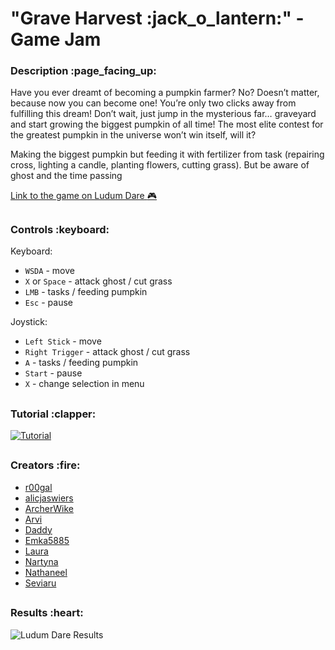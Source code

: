 <h1>"Grave Harvest :jack_o_lantern:" - Game Jam</h1>

<h3>Description :page_facing_up:</h3>

Have you ever dreamt of becoming a pumpkin farmer? No? Doesn’t matter, because now you can become one! You’re only two clicks away from fulfilling this dream! Don’t wait, just jump in the mysterious far… graveyard and start growing the biggest pumpkin of all time! The most elite contest for the greatest pumpkin in the universe won’t win itself, will it?

Making the biggest pumpkin but feeding it with fertilizer from task (repairing cross, lighting a candle, planting flowers, cutting grass). But be aware of ghost and the time passing

[Link to the game on Ludum Dare :video_game:](https://ldjam.com/events/ludum-dare/52/grave-harvest)

<h2></h2>
<h3>Controls :keyboard:</h3>

Keyboard:
- `WSDA` - move
- `X` or `Space` - attack ghost / cut grass
- `LMB` - tasks / feeding pumpkin
- `Esc` - pause

Joystick:
- `Left Stick` - move
- `Right Trigger` - attack ghost / cut grass
- `A` - tasks / feeding pumpkin
- `Start` - pause
- `X` - change selection in menu

<h2></h2>
<h3>Tutorial :clapper:</h3>



[![Tutorial](https://user-images.githubusercontent.com/57597187/217324989-6bee74d8-800b-45b2-be1a-6d2d9c6adbf3.png)](https://www.youtube.com/watch?v=r6JUGg5VgmU&ab_channel=AlicjaJaneczko)


<h2></h2>
<h3>Creators :fire:</h3>

- [r00gal](https://github.com/Alaliszon121)
- [alicjaswiers](https://github.com/alicjaswiers)
- [ArcherWike](https://github.com/ArcherWike)
- [Arvi](https://github.com/Arvi-beep-boop)
- [Daddy](https://github.com/DaddyMilker)
- [Emka5885](https://github.com/Emka5885)
- [Laura](https://github.com/meowmeow420)
- [Nartyna](https://github.com/Nartynka)
- [Nathaneel](https://github.com/NNathaneel)
- [Seviaru](https://github.com/Seviaru)


<h2></h2>
<h3>Results :heart:</h3>

![Ludum Dare Results](https://user-images.githubusercontent.com/57597187/216767119-98dc2db6-0791-4cf3-860b-19288626ced7.png)


